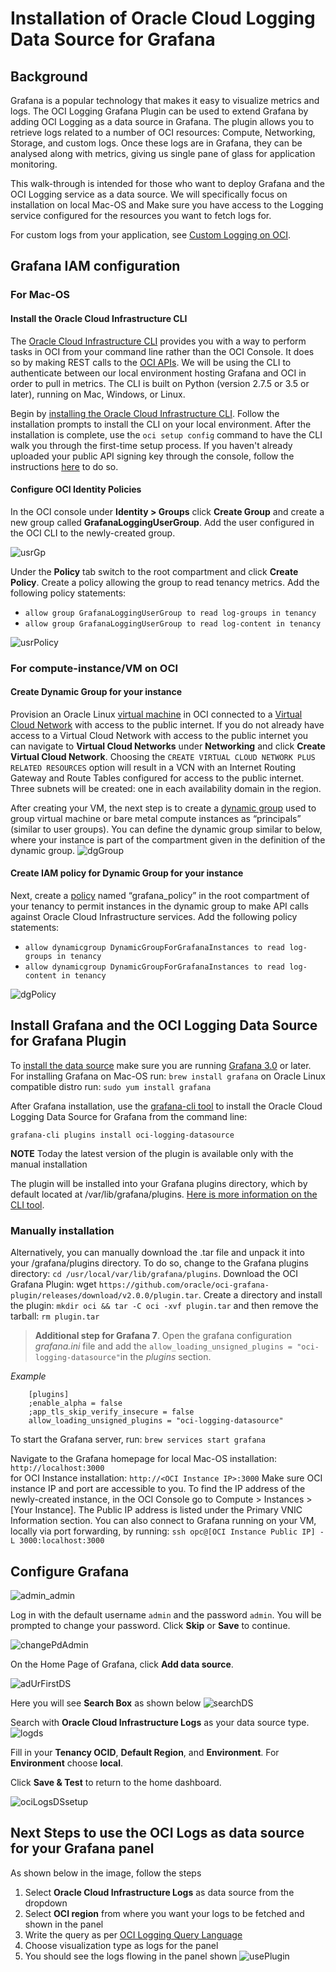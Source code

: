 # Installation of Oracle Cloud Logging Data Source for Grafana

## Background

Grafana is a popular technology that makes it easy to visualize metrics and logs. The OCI Logging Grafana Plugin can be used to extend Grafana by adding OCI Logging as a data source in Grafana. 
The plugin allows you to retrieve logs related to a number of OCI resources: Compute, Networking, Storage, and custom logs. 
Once these logs are in Grafana, they can be analysed along with metrics, giving us single pane of glass for application monitoring. 

This walk-through is intended for those who want to deploy Grafana and the OCI Logging service as a data source.
We will specifically focus on installation on local Mac-OS and 
Make sure you have access to the Logging service configured for the resources you want to fetch logs for.

For custom logs from your application, see [Custom Logging on OCI](https://docs.cloud.oracle.com/en-us/iaas/Content/Logging/Concepts/custom_logs.htm).
## Grafana IAM configuration 

### For Mac-OS
#### Install the Oracle Cloud Infrastructure CLI 

The [Oracle Cloud Infrastructure CLI](https://docs.cloud.oracle.com/iaas/Content/API/Concepts/cliconcepts.htm) provides you with a way to perform tasks in OCI from your command line rather than the OCI Console. It does so by making REST calls to the [OCI APIs](https://docs.cloud.oracle.com/iaas/Content/API/Concepts/usingapi.htm). We will be using the CLI to authenticate between our local environment hosting Grafana and OCI in order to pull in metrics. The CLI is built on Python (version 2.7.5 or 3.5 or later), running on Mac, Windows, or Linux.

Begin by [installing the Oracle Cloud Infrastructure CLI](https://docs.cloud.oracle.com/iaas/Content/API/SDKDocs/cliinstall.htm). Follow the installation prompts to install the CLI on your local environment. After the installation is complete, use the `oci setup config` command to have the CLI walk you through the first-time setup process. If you haven't already uploaded your public API signing key through the console, follow the instructions [here](https://docs.us-phoenix-1.oraclecloud.com/Content/API/Concepts/apisigningkey.htm#How2) to do so. 

#### Configure OCI Identity Policies

In the OCI console under **Identity > Groups** click **Create Group** and create a new group called **GrafanaLoggingUserGroup**. Add the user configured in the OCI CLI to the newly-created group. 

![usrGp](images/usrGp.png)

Under the **Policy** tab switch to the root compartment and click **Create Policy**. Create a policy allowing the group to read tenancy metrics. Add the following policy statements:

- `allow group GrafanaLoggingUserGroup to read log-groups in tenancy`
- `allow group GrafanaLoggingUserGroup to read log-content in tenancy`

![usrPolicy](images/usrPolicy.png)

### For compute-instance/VM on OCI
#### Create Dynamic Group for your instance 
Provision an Oracle Linux [virtual machine](https://docs.cloud.oracle.com/iaas/Content/Compute/Concepts/computeoverview.htm) in OCI connected to a [Virtual Cloud Network](https://docs.cloud.oracle.com/iaas/Content/Network/Tasks/managingVCNs.htm) with access to the public internet. If you do not already have access to a Virtual Cloud Network with access to the public internet you can navigate to **Virtual Cloud Networks** under **Networking** and click **Create Virtual Cloud Network**. Choosing the `CREATE VIRTUAL CLOUD NETWORK PLUS RELATED RESOURCES` option will result in a VCN with an Internet Routing Gateway and Route Tables configured for access to the public internet. Three subnets will be created: one in each availability domain in the region.

After creating your VM, the next step is to create a [dynamic group](https://docs.cloud.oracle.com/iaas/Content/Identity/Tasks/managingdynamicgroups.htm) used to group virtual machine or bare metal compute instances as “principals” (similar to user groups).
You can define the dynamic group similar to below, where your instance is part of the compartment given in the definition of the dynamic group.
![dgGroup](images/dgGroup.png)
#### Create IAM policy for Dynamic Group for your instance 

Next, create a [policy](https://docs.cloud.oracle.com/iaas/Content/Identity/Concepts/policygetstarted.htm) named “grafana_policy” in the root compartment of your tenancy to permit instances in the dynamic group to make API calls against Oracle Cloud Infrastructure services. Add the following policy statements:

* `allow dynamicgroup DynamicGroupForGrafanaInstances to read log-groups in tenancy`
* `allow dynamicgroup DynamicGroupForGrafanaInstances to read log-content in tenancy`

![dgPolicy](images/dgPolicy.png)

## Install Grafana and the OCI Logging Data Source for Grafana Plugin 

To [install the data source](https://grafana.com/plugins/oci-datasource/installation) make sure you are running [Grafana 3.0](https://grafana.com/get) or later.
For installing Grafana
on Mac-OS run: `brew install grafana`
on Oracle Linux compatible distro run: `sudo yum install grafana`

After Grafana installation, use the [grafana-cli tool](http://docs.grafana.org/plugins/installation/) to install the Oracle Cloud Logging Data Source for Grafana from the command line:

```
grafana-cli plugins install oci-logging-datasource
```
**NOTE** Today the latest version of the plugin is available only with the manual installation

The plugin will be installed into your Grafana plugins directory, which by default located at /var/lib/grafana/plugins. [Here is more information on the CLI tool](http://docs.grafana.org/plugins/installation/).

### Manually installation 
 Alternatively, you can manually download the .tar file and unpack it into your /grafana/plugins directory. To do so, change to the Grafana plugins directory: `cd /usr/local/var/lib/grafana/plugins`. Download the OCI Grafana Plugin: wget `https://github.com/oracle/oci-grafana-plugin/releases/download/v2.0.0/plugin.tar`. Create a directory and install the plugin: `mkdir oci && tar -C oci -xvf plugin.tar` and then remove the tarball: `rm plugin.tar`

>  **Additional step for Grafana 7**. Open the grafana configuration  *grafana.ini* file and add the `allow_loading_unsigned_plugins = "oci-logging-datasource"`in the *plugins* section.

*Example* 
```
    [plugins]
    ;enable_alpha = false
    ;app_tls_skip_verify_insecure = false
    allow_loading_unsigned_plugins = "oci-logging-datasource"
```


To start the Grafana server, run: `brew services start grafana`

Navigate to the Grafana homepage 
for local Mac-OS installation: `http://localhost:3000`  
for OCI Instance installation: `http://<OCI Instance IP>:3000`
Make sure OCI instance IP and port are accessible to you.
To find the IP address of the newly-created instance, in the OCI Console go to Compute > Instances > [Your Instance]. The Public IP address is listed under the Primary VNIC Information section. 
You can also connect to Grafana running on your VM, locally via port forwarding, by running:
`ssh opc@[OCI Instance Public IP] -L 3000:localhost:3000`



## Configure Grafana

![admin_admin](images/admin_admin.png)

Log in with the default username `admin` and the password `admin`. You will be prompted to change your password. Click **Skip** or **Save** to continue. 

![changePdAdmin](images/changePdAdmin.png)

On the Home Page of Grafana, click **Add data source**.

![adUrFirstDS](images/adUrFirstDS.png)

Here you will see **Search Box** as shown below
![searchDS](images/searchDS.png)

Search with **Oracle Cloud Infrastructure Logs** as your data source type.
![logds](images/logds.png)

Fill in your **Tenancy OCID**, **Default Region**, and **Environment**. For **Environment** choose **local**. 

Click **Save & Test** to return to the home dashboard. 

![ociLogsDSsetup](images/ociLogsDSsetup.png)

## Next Steps to use the OCI Logs as data source for your Grafana panel

As shown below in the image, follow the steps 
1. Select **Oracle Cloud Infrastructure Logs** as data source from the dropdown
2. Select **OCI region** from where you want your logs to be fetched and shown in the panel
3. Write the query as per [OCI Logging Query Language](https://docs.cloud.oracle.com/en-us/iaas/Content/Logging/Reference/query_language_specification.htm)
4. Choose visualization type as logs for the panel
5. You should see the logs flowing in the panel shown
![usePlugin](images/usePlugin.png)
